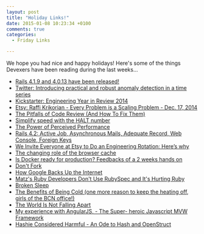 ```yaml
---
layout: post
title: "Holiday Links!"
date: 2015-01-08 10:23:34 +0100
comments: true
categories:
  - Friday Links

---
```


We hope you had nice and happy holidays! Here's some of the things Devexers have
been reading during the last weeks...

<!-- more -->

- [Rails 4.1.9 and 4.0.13 have been released!](http://weblog.rubyonrails.org/2015/1/6/Rails-4-1-9-and-4-0-13-have-been-released/)
- [Twitter: Introducing practical and robust anomaly detection in a time series](https://blog.twitter.com/2015/introducing-practical-and-robust-anomaly-detection-in-a-time-series)
- [Kickstarter: Engineering Year in Review 2014](https://www.kickstarter.com/backing-and-hacking/engineering-year-in-review-2014)
- [Etsy: Raffi Krikorian - Every Problem is a Scaling Problem - Dec. 17, 2014](https://www.youtube.com/watch?v=b_855b7DRJY&)
- [The Pitfalls of Code Review (And How To Fix Them)](http://www.brandonsavage.net/the-pitfalls-of-code-review-and-how-to-fix-them/)
- [Simplify speed with the HALT number](http://calendar.perfplanet.com/2014/simplify-speed-with-the-halt-number/)
- [The Power of Perceived Performance](http://calendar.perfplanet.com/2014/the-power-of-perceived-performance/)
- [Rails 4.2: Active Job, Asynchronous Mails, Adequate Record, Web Console, Foreign Keys](http://weblog.rubyonrails.org/2014/12/19/Rails-4-2-final/)
- [We Invite Everyone at Etsy to Do an Engineering Rotation: Here’s why](https://codeascraft.com/2014/12/22/engineering-rotation/)
- [The changing role of the browser cache](http://calendar.perfplanet.com/2014/the-changing-role-of-the-browser-cache/)
- [Is Docker ready for production? Feedbacks of a 2 weeks hands on](https://t37.net/is-docker-ready-for-production-feedbacks-of-a-2-weeks-hands-on.html)
- [Don't Fork](http://awardwinningfjords.com/2012/12/30/dont-fork.html)
- [How Google Backs Up the Internet](https://www.youtube.com/watch?v=eNliOm9NtCM)
- [Matz's Ruby Developers Don't Use RubySpec and It's Hurting Ruby](http://rubini.us/2014/12/31/matz-s-ruby-developers-don-t-use-rubyspec/)
- [Broken Sleep](http://aeon.co/magazine/psychology/why-broken-sleep-is-a-golden-time-for-creativity/)
- [The Benefits of Being Cold (one more reason to keep the heating off, girls of the BCN office!)](http://m.theatlantic.com/magazine/archive/2015/01/does-global-warming-make-me-look-fat/383509/?single_page=true)
- [The World Is Not Falling Apart](http://www.slate.com/articles/news_and_politics/foreigners/2014/12/the_world_is_not_falling_apart_the_trend_lines_reveal_an_increasingly_peaceful.single.html)
- [My experience with AngularJS, - The Super- heroic Javascript MVW Framework](http://www.bennadel.com/blog/2439-my-experience-with-angularjs-the-super-heroic-javascript-mvw-framework.htm)
- [Hashie Considered Harmful - An Ode to Hash and OpenStruct](http://www.schneems.com/2014/12/15/hashie-considered-harmful.html)
